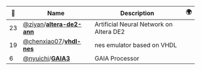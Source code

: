 |:star2: | Name | Description | 🌍|
|---|---|---|---|
|23|[@ziyan](https://github.com/ziyan)/[**altera-de2-ann**](https://github.com/ziyan/altera-de2-ann)|Artificial Neural Network on Altera DE2||
|19|[@chenxiao07](https://github.com/chenxiao07)/[**vhdl-nes**](https://github.com/chenxiao07/vhdl-nes)|nes emulator based on VHDL||
|6|[@nyuichi](https://github.com/nyuichi)/[**GAIA3**](https://github.com/nyuichi/GAIA3)|GAIA Processor||

